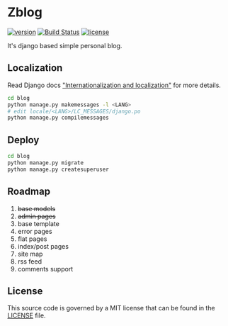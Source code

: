 # Zblog

[![version](https://img.shields.io/github/tag/z0rr0/zblog.svg)](https://github.com/z0rr0/zblog/releases/latest)
[![Build Status](https://travis-ci.com/z0rr0/zblog.svg?branch=master)](https://travis-ci.com/z0rr0/zblog)
[![license](https://img.shields.io/github/license/z0rr0/zblog.svg)](https://github.com/z0rr0/zblog/blob/master/LICENSE)

It's django based simple personal blog.

## Localization

Read Django docs ["Internationalization and localization"](https://docs.djangoproject.com/en/2.2/topics/i18n/) for more details.

```sh
cd blog
python manage.py makemessages -l <LANG>
# edit locale/<LANG>/LC_MESSAGES/django.po
python manage.py compilemessages
```

## Deploy

```sh
cd blog
python manage.py migrate
python manage.py createsuperuser
```

## Roadmap

1. ~~base models~~
1. ~~admin pages~~
1. base template
1. error pages
1. flat pages
1. index/post pages
1. site map
1. rss feed
1. comments support

## License

This source code is governed by a MIT license that can be found in the [LICENSE](https://github.com/z0rr0/zblog/blob/master/LICENSE) file.